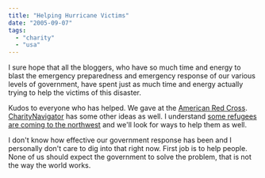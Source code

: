 ```yaml
---
title: "Helping Hurricane Victims"
date: "2005-09-07"
tags: 
  - "charity"
  - "usa"
---
```


I sure hope that all the bloggers, who have so much time and energy to blast the emergency preparedness and emergency response of our various levels of government, have spent just as much time and energy actually trying to help the victims of this disaster.

Kudos to everyone who has helped. We gave at the [American Red Cross](http://www.redcross.org/). [CharityNavigator](http://www.charitynavigator.org/) has some other ideas as well. I understand [some refugees are coming to the northwest](http://seattletimes.nwsource.com/html/hurricanekatrina/2002474637_evacuees06m.html) and we'll look for ways to help them as well.

I don't know how effective our government response has been and I personally don't care to dig into that right now. First job is to help people. None of us should expect the government to solve the problem, that is not the way the world works.
